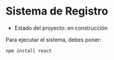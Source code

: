 <h1> Sistema de Registro</h1>

- Estado del proyecto: en construcción

Para ejecutar el sistema, debes poner: 

```npm install react```
